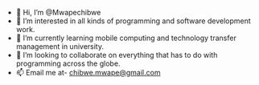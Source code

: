 - 👋 Hi, I’m @Mwapechibwe
- 👀 I’m interested in all kinds of programming and software development work.
- 🌱 I’m currently learning mobile computing and technology transfer management in university.
- 💞️ I’m looking to collaborate on everything that has to do with programming across the globe.
- 📫 Email me at- chibwe.mwape@gmail.com

<!---
Mwapechibwe/Mwapechibwe is a ✨ special ✨ repository because its `README.md` (this file) appears on your GitHub profile.
You can click the Preview link to take a look at your changes.
--->

